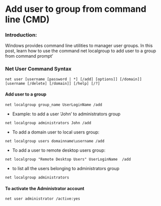 # Add user to group from command line (CMD)

### Introduction:
Windows provides command line utilities to manager user groups. In this post, learn how to use the command net localgroup to add user to a group from command prompt’
### Net User Command Syntax
```
net user [username [password | *] [/add] [options]] [/domain]] [username [/delete] [/domain]] [/help] [/?]
```

#### Add user to a group
```
net localgroup group_name UserLoginName /add
```
- Example: to add a user ‘John’ to administrators group
```
net localgroup administrators John /add
```
- To add a domain user to local users group:
```
net localgroup users domainname\username /add
```
- To add a user to remote desktop users group:
```
net localgroup "Remote Desktop Users" UserLoginName  /add
```
- to list all the users belonging to administrators group 
```
net localgroup administrators
```
#### To activate the Administrator account
```
net user administrator /active:yes
```
